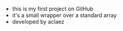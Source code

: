 - this is my first project on GitHub
- it's a small wrapper over a standard array
- developed by aclaez